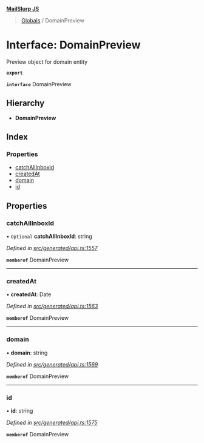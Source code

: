 **[MailSlurp JS](../README.md)**

> [Globals](../README.md) / DomainPreview

# Interface: DomainPreview

Preview object for domain entity

**`export`** 

**`interface`** DomainPreview

## Hierarchy

* **DomainPreview**

## Index

### Properties

* [catchAllInboxId](domainpreview.md#catchallinboxid)
* [createdAt](domainpreview.md#createdat)
* [domain](domainpreview.md#domain)
* [id](domainpreview.md#id)

## Properties

### catchAllInboxId

• `Optional` **catchAllInboxId**: string

*Defined in [src/generated/api.ts:1557](https://github.com/mailslurp/mailslurp-client/blob/5a4fc29/src/generated/api.ts#L1557)*

**`memberof`** DomainPreview

___

### createdAt

•  **createdAt**: Date

*Defined in [src/generated/api.ts:1563](https://github.com/mailslurp/mailslurp-client/blob/5a4fc29/src/generated/api.ts#L1563)*

**`memberof`** DomainPreview

___

### domain

•  **domain**: string

*Defined in [src/generated/api.ts:1569](https://github.com/mailslurp/mailslurp-client/blob/5a4fc29/src/generated/api.ts#L1569)*

**`memberof`** DomainPreview

___

### id

•  **id**: string

*Defined in [src/generated/api.ts:1575](https://github.com/mailslurp/mailslurp-client/blob/5a4fc29/src/generated/api.ts#L1575)*

**`memberof`** DomainPreview
